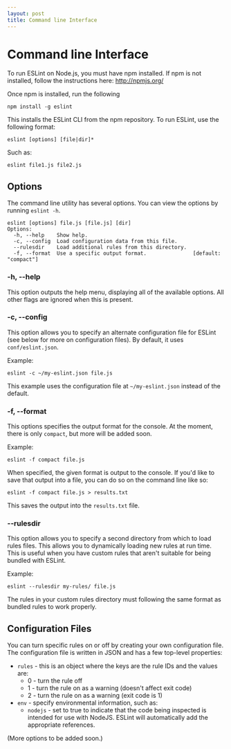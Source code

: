 ```yaml
---
layout: post
title: Command line Interface
---
```

# Command line Interface

To run ESLint on Node.js, you must have npm installed. If npm is not installed, follow the instructions here: http://npmjs.org/

Once npm is installed, run the following

    npm install -g eslint

This installs the ESLint CLI from the npm repository. To run ESLint, use the following format:

    eslint [options] [file|dir]*

Such as:

    eslint file1.js file2.js

## Options

The command line utility has several options. You can view the options by running `eslint -h`.

```
eslint [options] file.js [file.js] [dir]
Options:
  -h, --help    Show help.
  -c, --config  Load configuration data from this file.
  --rulesdir    Load additional rules from this directory.
  -f, --format  Use a specific output format.               [default: "compact"]
```

### -h, --help

This option outputs the help menu, displaying all of the available options. All other flags are ignored when this is present.

### -c, --config

This option allows you to specify an alternate configuration file for ESLint (see below for more on configuration files). By default, it uses `conf/eslint.json`.

Example:

    eslint -c ~/my-eslint.json file.js

This example uses the configuration file at `~/my-eslint.json` instead of the default.

### -f, --format

This options specifies the output format for the console. At the moment, there is only `compact`, but more will be added soon.

Example:

    eslint -f compact file.js

When specified, the given format is output to the console. If you'd like to save that output into a file, you can do so on the command line like so:

    eslint -f compact file.js > results.txt

This saves the output into the `results.txt` file.

### --rulesdir

This option allows you to specify a second directory from which to load rules files. This allows you to dynamically loading new rules at run time. This is useful when you have custom rules that aren't suitable for being bundled with ESLint.

Example:

    eslint --rulesdir my-rules/ file.js

The rules in your custom rules directory must following the same format as bundled rules to work properly.

## Configuration Files

You can turn specific rules on or off by creating your own configuration file. The configuration file is written in JSON and has a few top-level properties:

* `rules` - this is an object where the keys are the rule IDs and the values are:
  * 0 - turn the rule off
  * 1 - turn the rule on as a warning (doesn't affect exit code)
  * 2 - turn the rule on as a warning (exit code is 1)
* `env` - specify environmental information, such as:
  * `nodejs` - set to true to indicate that the code being inspected is intended for use with NodeJS. ESLint will automatically add the appropriate references.

(More options to be added soon.)

